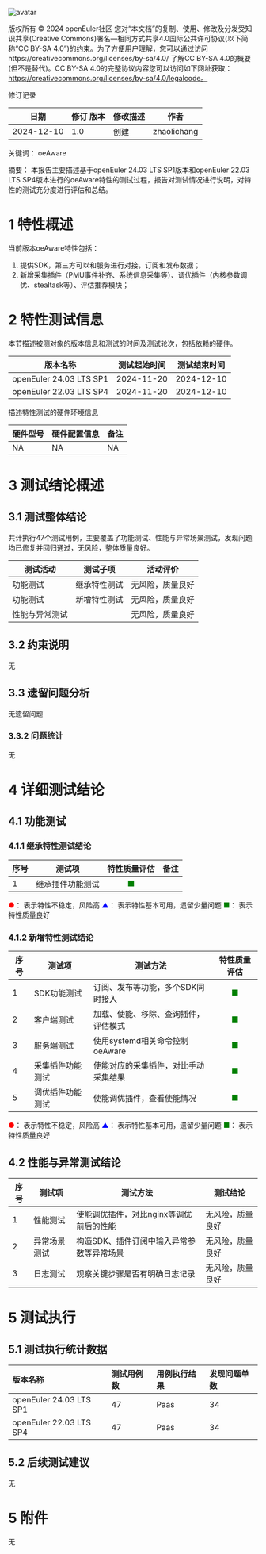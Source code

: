 ![avatar](../../images/openEuler.png)


版权所有 © 2024  openEuler社区
 您对“本文档”的复制、使用、修改及分发受知识共享(Creative Commons)署名—相同方式共享4.0国际公共许可协议(以下简称“CC BY-SA 4.0”)的约束。为了方便用户理解，您可以通过访问https://creativecommons.org/licenses/by-sa/4.0/ 了解CC BY-SA 4.0的概要 (但不是替代)。CC BY-SA 4.0的完整协议内容您可以访问如下网址获取：https://creativecommons.org/licenses/by-sa/4.0/legalcode。

修订记录

| 日期       | 修订   版本 | 修改描述 | 作者        |
| ---------- | ----------- | -------- | ----------- |
| 2024-12-10 | 1.0         | 创建     | zhaolichang |

关键词： 
oeAware

摘要：
本报告主要描述基于openEuler 24.03 LTS SP1版本和openEuler 22.03 LTS SP4版本进行的oeAware特性的测试过程，报告对测试情况进行说明，对特性的测试充分度进行评估和总结。

# 1     特性概述

当前版本oeAware特性包括：
1. 提供SDK，第三方可以和服务进行对接，订阅和发布数据；
2. 新增采集插件（PMU事件补齐、系统信息采集等）、调优插件（内核参数调优、stealtask等）、评估推荐模块；

# 2     特性测试信息

本节描述被测对象的版本信息和测试的时间及测试轮次，包括依赖的硬件。

| 版本名称                | 测试起始时间 | 测试结束时间 |
| ----------------------- | ------------ | ------------ |
| openEuler 24.03 LTS SP1 | 2024-11-20   | 2024-12-10   |
| openEuler 22.03 LTS SP4 | 2024-11-20   | 2024-12-10   |

描述特性测试的硬件环境信息

| 硬件型号 | 硬件配置信息 | 备注 |
| -------- | ------------ | ---- |
| NA       | NA           | NA   |

# 3     测试结论概述

## 3.1   测试整体结论

共计执行47个测试用例，主要覆盖了功能测试、性能与异常场景测试，发现问题均已修复并回归通过，无风险，整体质量良好。

| 测试活动       | 测试子项     | 活动评价         |
| -------------- | ------------ | ---------------- |
| 功能测试       | 继承特性测试 | 无风险，质量良好 |
| 功能测试       | 新增特性测试 | 无风险，质量良好 |
| 性能与异常测试 |              | 无风险，质量良好 |

## 3.2   约束说明

无

## 3.3   遗留问题分析

无遗留问题

### 3.3.2 问题统计

无

# 4 详细测试结论

## 4.1 功能测试

### 4.1.1 继承特性测试结论

| 序号 | 测试项          |        特性质量评估        | 备注 |
| ---- | ------------------ | :------------------------: | ---- |
| 1    | 继承插件功能测试 | <font color=green>■</font> |      |

<font color=red>●</font>： 表示特性不稳定，风险高
<font color=blue>▲</font>： 表示特性基本可用，遗留少量问题
<font color=green>■</font>： 表示特性质量良好

### 4.1.2 新增特性测试结论

| 序号 | 测试项           | 测试方法                             |        特性质量评估        |
| ---- | ---------------- | ------------------------------------ | :------------------------: |
| 1    | SDK功能测试      | 订阅、发布等功能，多个SDK同时接入    | <font color=green>■</font> |
| 2    | 客户端测试       | 加载、使能、移除、查询插件，评估模式 | <font color=green>■</font> |
| 3    | 服务端测试       | 使用systemd相关命令控制oeAware       | <font color=green>■</font> |
| 4    | 采集插件功能测试 | 使能对应的采集插件，对比手动采集结果 | <font color=green>■</font> |
| 5    | 调优插件功能测试 | 使能调优插件，查看使能情况           | <font color=green>■</font> |

<font color=red>●</font>： 表示特性不稳定，风险高
<font color=blue>▲</font>： 表示特性基本可用，遗留少量问题
<font color=green>■</font>： 表示特性质量良好

## 4.2 性能与异常测试结论

| 序号 | 测试项 | 测试方法 | 测试结论 |
| ---- | ------ | -------- | -------- |
| 1    | 性能测试 | 使能调优插件，对比nginx等调优前后的性能 | 无风险，质量良好 |
| 2    | 异常场景测试 | 构造SDK、插件订阅中输入异常参数等异常场景 | 无风险，质量良好 |
| 3 | 日志测试 | 观察关键步骤是否有明确日志记录 | 无风险，质量良好 |

# 5     测试执行

## 5.1   测试执行统计数据

| 版本名称 | 测试用例数 | 用例执行结果 | 发现问题单数 |
| :-- | :--------- | :-- | :-- |
| openEuler 24.03 LTS SP1 | 47 | Paas | 34 |
| openEuler 22.03 LTS SP4 | 47 | Paas | 34 |

## 5.2   后续测试建议

无

# 5     附件

无

 



 

 
